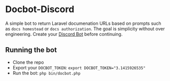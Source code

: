 # Docbot-Discord

A simple bot to return Laravel documenation URLs based on prompts such as `docs homestead` or `docs authorization`. The goal is simplicity without over engineering. Create your [Discord Bot](https://discord.com/developers/applications/) before continuing.

## Running the bot

* Clone the repo
* Export your `DOCBOT_TOKEN`: `export DOCBOT_TOKEN="3.1415926535"`
* Run the bot: `php bin/docbot.php`
